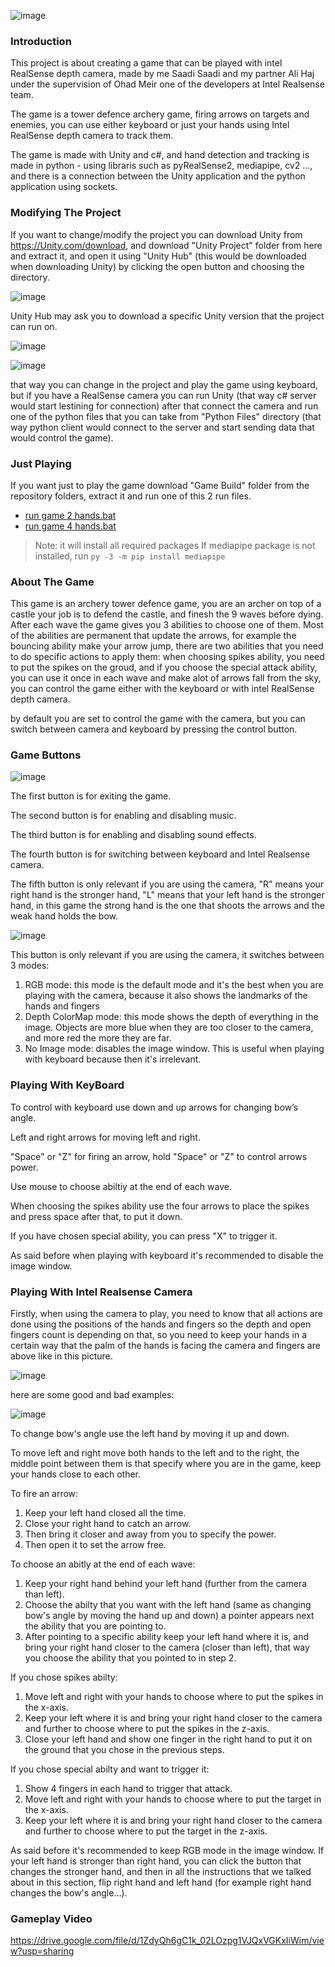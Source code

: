 ![image](https://github.com/saadisaadi1/Handshot-Tower-Defence/assets/50622237/48de47e6-1e2d-4d99-a8f2-e748f087275e)


### **Introduction**
This project is about creating a game that can be played with intel RealSense depth camera, made by me Saadi Saadi and my partner Ali Haj under the supervision of Ohad Meir one of the developers at Intel Realsense team.

The game is a tower defence archery game, firing arrows on targets and enemies, you can use either keyboard or just your hands using Intel RealSense depth camera to track them.

The game is made with Unity and c#, and hand detection and tracking is made in python - using libraris such as pyRealSense2, mediapipe, cv2 ..., and there is a connection between the Unity application and the python application using sockets.


### **Modifying The Project** 
If you want to change/modify the project you can download Unity from https://Unity.com/download, and download "Unity Project" folder from here and extract it, and open it using "Unity Hub" (this would be downloaded when downloading Unity) by clicking the open button and choosing the directory.

![image](https://github.com/saadisaadi1/Handshot-Tower-Defence/assets/50622237/fc688c29-69e3-4e5c-9398-76eb923d7bb1)

Unity Hub may ask you to download a specific Unity version that the project can run on.

![image](https://github.com/saadisaadi1/Handshot-Tower-Defence/assets/50622237/4cd862a5-173c-486c-a5cf-dea98bc7147a)

![image](https://github.com/saadisaadi1/Handshot-Tower-Defence/assets/50622237/434aa2da-c3a2-4dbe-be56-0ee58a7fdbbf)

that way you can change in the project and play the game using keyboard, but if you have a RealSense camera you can run Unity (that way c# server would start lestining for connection) after that connect the camera and run one of the python files that you can take from "Python Files" directory (that way python client would connect to the server and start sending data that would control the game).


### **Just Playing** 
If you want just to play the game download "Game Build" folder from the repository folders, extract it and run one of this 2 run files.
* [run game 2 hands.bat](<./Game Build/run game 2 hands.bat>)
* [run game 4 hands.bat](<./Game Build/run game 4 hands.bat>)
> Note: it will install all required packages
> If mediapipe package is not installed, run
> `py -3 -m pip install mediapipe`

### **About The Game**
This game is an archery tower defence game, you are an archer on top of a castle your job is to defend the castle, and finesh the 9 waves before dying. After each wave the game gives you 3 abilities to choose one of them. Most of the abilities are permanent that update the arrows, for example the bouncing ability make your arrow jump, there are two abilities that you need to do specific actions to apply them: when choosing spikes ability, you need to put the spikes on the groud, and if you choose the special attack ability, you can use it once in each wave and make alot of arrows fall from the sky, you can control the game either with the keyboard or with intel RealSense depth camera.

by default you are set to control  the game with the camera, but you can switch between camera and keyboard by pressing the control button.


### **Game Buttons**
![image](https://github.com/saadisaadi1/Handshot-Tower-Defence/assets/50622237/380b1fdf-2897-47bb-a5eb-05ed4948c55c)

The first button is for exiting the game.

The second button is for enabling and disabling music.

The third button is for enabling and disabling sound effects.

The fourth button is for switching between keyboard and Intel Realsense camera.

The fifth button is only relevant if you are using the camera, "R" means your right hand is the stronger hand, "L" means that your left hand is the stronger hand, in this game the strong hand is the one that shoots the arrows and the weak hand holds the bow.

![image](https://github.com/saadisaadi1/Handshot-Tower-Defence/assets/50622237/9e14faca-d74d-41b8-8011-bd27b38a6140)

This button is only relevant if you are using the camera, it switches between 3 modes:
1) RGB mode: this mode is the default mode and it's the best when you are playing with the camera, because it also shows the landmarks of the hands and fingers
2) Depth ColorMap mode: this mode shows the depth of everything in the image. Objects are more blue when they are too closer to the camera, and more red the more they are far.
3) No Image mode: disables the image window. This is useful when playing with keyboard because then it's irrelevant.

   
### **Playing With KeyBoard**
To control with keyboard use down and up arrows for changing bow’s angle.

Left and right arrows for moving left and right.

"Space" or "Z" for firing an arrow, hold "Space" or "Z" to control arrows power.

Use mouse to choose abiltiy at the end of each wave.

When choosing the spikes ability use the four arrows to place the spikes and press space after that, to put it down.

If you have chosen special ability, you can press "X" to trigger it.

As said before when playing with keyboard it's recommended to disable the image window.


### **Playing With Intel Realsense Camera**

Firstly, when using the camera to play, you need to know that all actions are done using the positions of the hands and fingers so the depth and open fingers count is depending on that, so you need to keep your hands in a certain way that the palm of the hands is facing the camera and fingers are above like in this picture.

![image](https://github.com/saadisaadi1/Handshot-Tower-Defence/assets/50622237/21e0ace8-71a9-42c1-bc62-3cb2dfcf3b47)

here are some good and bad examples:

![image](https://github.com/saadisaadi1/Handshot-Tower-Defence/assets/50622237/c3afb857-a599-4927-94f2-1818c14a03b5)

To change bow's angle use the left hand by moving it up and down.

To move left and right move both hands to the left and to the right, the middle point between them is that specify where you are in the game, keep your hands close to each other.

To fire an arrow: 
1) Keep your left hand closed all the time.
2) Close your right hand to catch an arrow.
3) Then bring it closer and away from you to specify the power.
4) Then open it to set the arrow free.
   
To choose an abitly at the end of each wave:
1) Keep your right hand behind your left hand (further from the camera than left).
2) Choose the abilty that you want with the left hand (same as changing bow's angle by moving the hand up and down) a pointer appears next the ability that you are pointing to.
3) After pointing to a specific ability keep your left hand where it is, and bring your right hand closer to the camera (closer than left), that way you choose the ability that you pointed to in step 2.
   
If you chose spikes abilty:
1) Move left and right with your hands to choose where to put the spikes in the x-axis.
2) Keep your left where it is and bring your right hand closer to the camera and further to choose where to put the spikes in the z-axis.
3) Close your left hand and show one finger in the right hand to put it on the ground that you chose in the previous steps.

If you chose special abilty and want to trigger it:
1) Show 4 fingers in each hand to trigger that attack.
2) Move left and right with your hands to choose where to put the target in the x-axis.
3) Keep your left where it is and bring your right hand closer to the camera and further to choose where to put the target in the z-axis.

As said before it's recommended to keep RGB mode in the image window.
If your left hand is stronger than right hand, you can click the button that changes the stronger hand, and then in all the instructions that we talked about in this section, flip right hand and left hand (for example right hand changes the bow's angle...).


### **Gameplay Video**
https://drive.google.com/file/d/1ZdyQh6gC1k_02LOzpg1VJQxVGKxIiWim/view?usp=sharing
